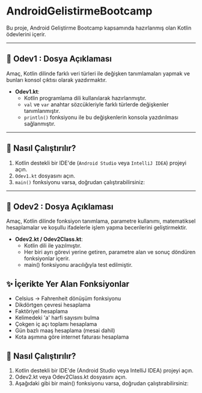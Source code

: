 # AndroidGelistirmeBootcamp 

Bu proje, Android Geliştirme Bootcamp kapsamında hazırlanmış olan Kotlin ödevlerini içerir.  


---

## 📁 Odev1 : Dosya Açıklaması
Amaç, Kotlin dilinde farklı veri türleri ile değişken tanımlamaları yapmak ve bunları konsol çıktısı olarak yazdırmaktır.
- **Odev1.kt**: 
  - Kotlin programlama dili kullanılarak hazırlanmıştır.
  - `val` ve `var` anahtar sözcükleriyle farklı türlerde değişkenler tanımlanmıştır.
  - `println()` fonksiyonu ile bu değişkenlerin konsola yazdırılması sağlanmıştır.

---


## 🚀 Nasıl Çalıştırılır?

1. Kotlin destekli bir IDE'de (`Android Studio` veya `IntelliJ IDEA`) projeyi açın.
2. `Odev1.kt` dosyasını açın.
3. `main()` fonksiyonu varsa, doğrudan çalıştırabilirsiniz:

---

## 📁 Odev2 : Dosya Açıklaması
Amaç, Kotlin dilinde fonksiyon tanımlama, parametre kullanımı, matematiksel hesaplamalar ve koşullu ifadelerle işlem yapma becerilerini geliştirmektir.
- **Odev2.kt / Odev2Class.kt**:
  - Kotlin dili ile yazılmıştır.
  - Her biri ayrı görevi yerine getiren, parametre alan ve sonuç döndüren fonksiyonlar içerir.
  - main() fonksiyonu aracılığıyla test edilmiştir.

## ✨ İçerikte Yer Alan Fonksiyonlar
- Celsius → Fahrenheit dönüşüm fonksiyonu
- Dikdörtgen çevresi hesaplama
- Faktöriyel hesaplama
- Kelimedeki 'a' harfi sayısını bulma
- Çokgen iç açı toplamı hesaplama
- Gün bazlı maaş hesaplama (mesai dahil)
- Kota aşımına göre internet faturası hesaplama

## 🚀 Nasıl Çalıştırılır?
1. Kotlin destekli bir IDE'de (Android Studio veya IntelliJ IDEA) projeyi açın.
2. Odev2.kt veya Odev2Class.kt dosyasını açın.
3. Aşağıdaki gibi bir main() fonksiyonu varsa, doğrudan çalıştırabilirsiniz:

